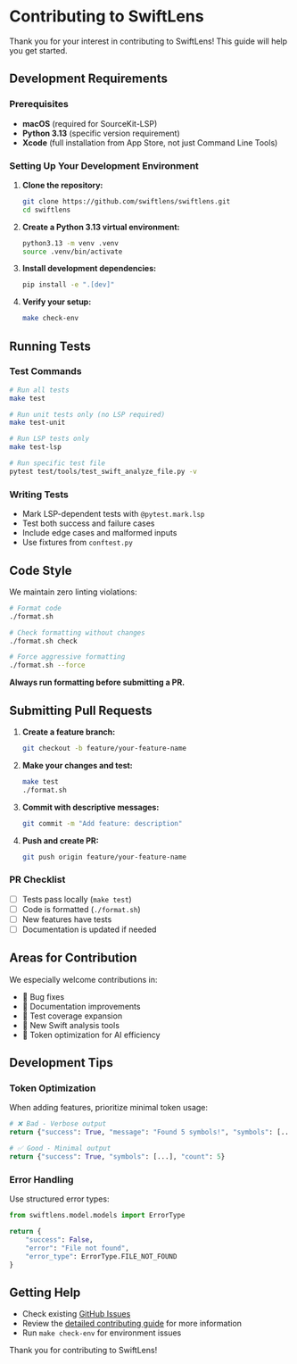 # Contributing to SwiftLens

Thank you for your interest in contributing to SwiftLens! This guide will help you get started.

## Development Requirements

### Prerequisites

- **macOS** (required for SourceKit-LSP)
- **Python 3.13** (specific version requirement)
- **Xcode** (full installation from App Store, not just Command Line Tools)

### Setting Up Your Development Environment

1. **Clone the repository:**
   ```bash
   git clone https://github.com/swiftlens/swiftlens.git
   cd swiftlens
   ```

2. **Create a Python 3.13 virtual environment:**
   ```bash
   python3.13 -m venv .venv
   source .venv/bin/activate
   ```

3. **Install development dependencies:**
   ```bash
   pip install -e ".[dev]"
   ```

4. **Verify your setup:**
   ```bash
   make check-env
   ```

## Running Tests

### Test Commands

```bash
# Run all tests
make test

# Run unit tests only (no LSP required)
make test-unit

# Run LSP tests only
make test-lsp

# Run specific test file
pytest test/tools/test_swift_analyze_file.py -v
```

### Writing Tests

- Mark LSP-dependent tests with `@pytest.mark.lsp`
- Test both success and failure cases
- Include edge cases and malformed inputs
- Use fixtures from `conftest.py`

## Code Style

We maintain zero linting violations:

```bash
# Format code
./format.sh

# Check formatting without changes
./format.sh check

# Force aggressive formatting
./format.sh --force
```

**Always run formatting before submitting a PR.**

## Submitting Pull Requests

1. **Create a feature branch:**
   ```bash
   git checkout -b feature/your-feature-name
   ```

2. **Make your changes and test:**
   ```bash
   make test
   ./format.sh
   ```

3. **Commit with descriptive messages:**
   ```bash
   git commit -m "Add feature: description"
   ```

4. **Push and create PR:**
   ```bash
   git push origin feature/your-feature-name
   ```

### PR Checklist

- [ ] Tests pass locally (`make test`)
- [ ] Code is formatted (`./format.sh`)
- [ ] New features have tests
- [ ] Documentation is updated if needed

## Areas for Contribution

We especially welcome contributions in:

- 🐛 Bug fixes
- 📝 Documentation improvements
- 🧪 Test coverage expansion
- 🔧 New Swift analysis tools
- 🎨 Token optimization for AI efficiency

## Development Tips

### Token Optimization

When adding features, prioritize minimal token usage:

```python
# ❌ Bad - Verbose output
return {"success": True, "message": "Found 5 symbols!", "symbols": [...]}

# ✅ Good - Minimal output
return {"success": True, "symbols": [...], "count": 5}
```

### Error Handling

Use structured error types:

```python
from swiftlens.model.models import ErrorType

return {
    "success": False,
    "error": "File not found",
    "error_type": ErrorType.FILE_NOT_FOUND
}
```

## Getting Help

- Check existing [GitHub Issues](https://github.com/swiftlens/swiftlens/issues)
- Review the [detailed contributing guide](swiftlens/CONTRIBUTING.md) for more information
- Run `make check-env` for environment issues

Thank you for contributing to SwiftLens!